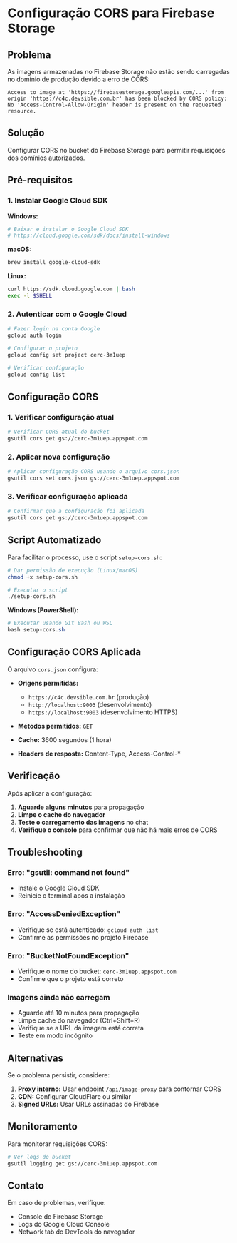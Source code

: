 # Configuração CORS para Firebase Storage

## Problema

As imagens armazenadas no Firebase Storage não estão sendo carregadas no domínio de produção devido a erro de CORS:

```
Access to image at 'https://firebasestorage.googleapis.com/...' from origin 'https://c4c.devsible.com.br' has been blocked by CORS policy: No 'Access-Control-Allow-Origin' header is present on the requested resource.
```

## Solução

Configurar CORS no bucket do Firebase Storage para permitir requisições dos domínios autorizados.

## Pré-requisitos

### 1. Instalar Google Cloud SDK

**Windows:**
```bash
# Baixar e instalar o Google Cloud SDK
# https://cloud.google.com/sdk/docs/install-windows
```

**macOS:**
```bash
brew install google-cloud-sdk
```

**Linux:**
```bash
curl https://sdk.cloud.google.com | bash
exec -l $SHELL
```

### 2. Autenticar com o Google Cloud

```bash
# Fazer login na conta Google
gcloud auth login

# Configurar o projeto
gcloud config set project cerc-3m1uep

# Verificar configuração
gcloud config list
```

## Configuração CORS

### 1. Verificar configuração atual

```bash
# Verificar CORS atual do bucket
gsutil cors get gs://cerc-3m1uep.appspot.com
```

### 2. Aplicar nova configuração

```bash
# Aplicar configuração CORS usando o arquivo cors.json
gsutil cors set cors.json gs://cerc-3m1uep.appspot.com
```

### 3. Verificar configuração aplicada

```bash
# Confirmar que a configuração foi aplicada
gsutil cors get gs://cerc-3m1uep.appspot.com
```

## Script Automatizado

Para facilitar o processo, use o script `setup-cors.sh`:

```bash
# Dar permissão de execução (Linux/macOS)
chmod +x setup-cors.sh

# Executar o script
./setup-cors.sh
```

**Windows (PowerShell):**
```powershell
# Executar usando Git Bash ou WSL
bash setup-cors.sh
```

## Configuração CORS Aplicada

O arquivo `cors.json` configura:

- **Origens permitidas:**
  - `https://c4c.devsible.com.br` (produção)
  - `http://localhost:9003` (desenvolvimento)
  - `https://localhost:9003` (desenvolvimento HTTPS)

- **Métodos permitidos:** `GET`
- **Cache:** 3600 segundos (1 hora)
- **Headers de resposta:** Content-Type, Access-Control-*

## Verificação

Após aplicar a configuração:

1. **Aguarde alguns minutos** para propagação
2. **Limpe o cache do navegador**
3. **Teste o carregamento das imagens** no chat
4. **Verifique o console** para confirmar que não há mais erros de CORS

## Troubleshooting

### Erro: "gsutil: command not found"
- Instale o Google Cloud SDK
- Reinicie o terminal após a instalação

### Erro: "AccessDeniedException"
- Verifique se está autenticado: `gcloud auth list`
- Confirme as permissões no projeto Firebase

### Erro: "BucketNotFoundException"
- Verifique o nome do bucket: `cerc-3m1uep.appspot.com`
- Confirme que o projeto está correto

### Imagens ainda não carregam
- Aguarde até 10 minutos para propagação
- Limpe cache do navegador (Ctrl+Shift+R)
- Verifique se a URL da imagem está correta
- Teste em modo incógnito

## Alternativas

Se o problema persistir, considere:

1. **Proxy interno:** Usar endpoint `/api/image-proxy` para contornar CORS
2. **CDN:** Configurar CloudFlare ou similar
3. **Signed URLs:** Usar URLs assinadas do Firebase

## Monitoramento

Para monitorar requisições CORS:

```bash
# Ver logs do bucket
gsutil logging get gs://cerc-3m1uep.appspot.com
```

## Contato

Em caso de problemas, verifique:
- Console do Firebase Storage
- Logs do Google Cloud Console
- Network tab do DevTools do navegador